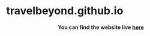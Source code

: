 # travelbeyond.github.io
**<p align='center'>You can find the website live <a href="https://mrinalll.github.io/travelbeyond.github.io/">here</a></p>**
